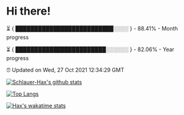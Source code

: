 # Hi there!

⏳ { ██████████████████████████░░░░ } - 88.41% - Month progress

⏳ { ████████████████████████░░░░░░ } - 82.06% - Year progress

⏰ Updated on Wed, 27 Oct 2021 12:34:29 GMT


[![Schlauer-Hax's github stats](https://github-readme-stats.vercel.app/api?username=Schlauer-Hax&show_icons=true&theme=dark&count_private=true)](https://github.com/Schlauer-Hax)


[![Top Langs](https://github-readme-stats.vercel.app/api/top-langs/?username=Schlauer-Hax&layout=compact&theme=dark)](https://github.com/Schlauer-Hax?tab=repositories)


[![Hax's wakatime stats](https://github-readme-stats.vercel.app/api/wakatime?username=Hax&theme=dark)](https://wakatime.com/@Hax)

